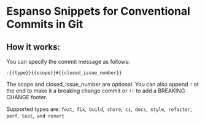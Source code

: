 # Espanso Snippets for Conventional Commits in Git

## How it works:

You can specify the commit message as follows:

```
:{{type}}{{scope}}#{{closed_issue_number}}
```

The scope and closed_issue_number are optional.
You can also append `!` at the end to make it a breaking change commit or ``!!`` to add a BREAKING CHANGE footer.

Supported types are: ``feat``,`` fix``,`` build``,`` chore``,`` ci``,`` docs``,`` style``,`` refactor``,`` perf``,`` test``,`` and revert``